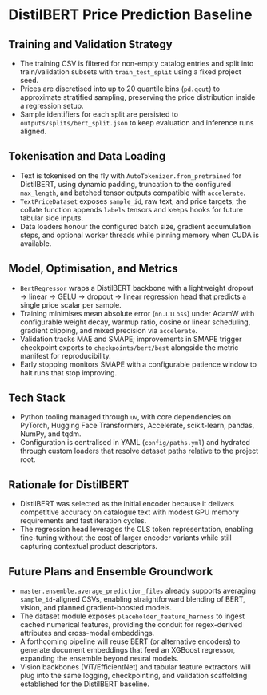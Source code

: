 # DistilBERT Price Prediction Baseline

## Training and Validation Strategy
- The training CSV is filtered for non-empty catalog entries and split into train/validation subsets with `train_test_split` using a fixed project seed.
- Prices are discretised into up to 20 quantile bins (`pd.qcut`) to approximate stratified sampling, preserving the price distribution inside a regression setup.
- Sample identifiers for each split are persisted to `outputs/splits/bert_split.json` to keep evaluation and inference runs aligned.

## Tokenisation and Data Loading
- Text is tokenised on the fly with `AutoTokenizer.from_pretrained` for DistilBERT, using dynamic padding, truncation to the configured `max_length`, and batched tensor outputs compatible with `accelerate`.
- `TextPriceDataset` exposes `sample_id`, raw text, and price targets; the collate function appends `labels` tensors and keeps hooks for future tabular side inputs.
- Data loaders honour the configured batch size, gradient accumulation steps, and optional worker threads while pinning memory when CUDA is available.

## Model, Optimisation, and Metrics
- `BertRegressor` wraps a DistilBERT backbone with a lightweight dropout → linear → GELU → dropout → linear regression head that predicts a single price scalar per sample.
- Training minimises mean absolute error (`nn.L1Loss`) under AdamW with configurable weight decay, warmup ratio, cosine or linear scheduling, gradient clipping, and mixed precision via `accelerate`.
- Validation tracks MAE and SMAPE; improvements in SMAPE trigger checkpoint exports to `checkpoints/bert/best` alongside the metric manifest for reproducibility.
- Early stopping monitors SMAPE with a configurable patience window to halt runs that stop improving.

## Tech Stack
- Python tooling managed through `uv`, with core dependencies on PyTorch, Hugging Face Transformers, Accelerate, scikit-learn, pandas, NumPy, and tqdm.
- Configuration is centralised in YAML (`config/paths.yml`) and hydrated through custom loaders that resolve dataset paths relative to the project root.

## Rationale for DistilBERT
- DistilBERT was selected as the initial encoder because it delivers competitive accuracy on catalogue text with modest GPU memory requirements and fast iteration cycles.
- The regression head leverages the CLS token representation, enabling fine-tuning without the cost of larger encoder variants while still capturing contextual product descriptors.

## Future Plans and Ensemble Groundwork
- `master.ensemble.average_prediction_files` already supports averaging `sample_id`-aligned CSVs, enabling straightforward blending of BERT, vision, and planned gradient-boosted models.
- The dataset module exposes `placeholder_feature_harness` to ingest cached numerical features, providing the conduit for regex-derived attributes and cross-modal embeddings.
- A forthcoming pipeline will reuse BERT (or alternative encoders) to generate document embeddings that feed an XGBoost regressor, expanding the ensemble beyond neural models.
- Vision backbones (ViT/EfficientNet) and tabular feature extractors will plug into the same logging, checkpointing, and validation scaffolding established for the DistilBERT baseline.

